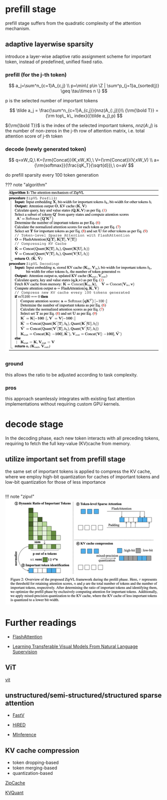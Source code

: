 # prefill stage

prefill stage suffers from the quadratic complexity of the attention mechanism.

## adaptive layerwise sparsity
introduce a layer-wise adaptive ratio assignment scheme for important token, instead of predefined, unified fixed ratio.


### prefill (for the j-th token)
$$
a_j=\sum^n_{c=1}A_{c,j} \\
p=\min\{ p\in \Z | \sum^p_{j=1}a_{sorted(j)} \geq \tau\times n \}
$$

p is the selected number of important tokens

$$
\tilde a_j = \frac{\sum^n_{c=1}A_{c,j}}{nnz(A_{:,j})}\\
{\rm{\bold T}} = {\rm top\_ k\_ index}({\tilde a_j},p)
$$

${\rm{\bold T}}$ is the index of the selected important tokens, $nnz(A{:,j})$ is the number of non-zeros in the j-th row of attention matrix, i.e. total attention score of j-th token

### decode (newly generated token)
$$
q=xW_Q,\ K={\rm{Concat}}(K,xW_K),\ V={\rm{Concat}}(V,xW_V) \\
a={\rm{softmax}}(\frac{qK_T}{\sqrt{d}}),\ o=aV
$$

do prefill sparsity every 100 token generation

??? note "algorithm"
    ![](pics/zipvl2.png)

### ground
this allows the ratio to be adjusted according to task complexity.

### pros
this approach seamlessly integrates with existing fast attention implementations without requiring custom GPU kernels.

# decode stage
In the decoding phase, each new token interacts with all preceding tokens, requiring to fetch the full key-value (KV)cache from memory.

## utilize important set from **prefill stage**
the same set of important tokens is applied to compress the KV cache, where we employ high-bit quantization for caches of important tokens and low-bit quantization for those of less importance

## 

!!! note "zipvl"
    ![](pics/zipvl.png)

# Further readings
+ [FlashAttention]()

+ [Learning Transferable Visual Models From Natural Language Supervision](https://arxiv.org/abs/2103.00020)

## ViT
[vit](https://github.com/google-research/vision_transformer)


## unstructured/semi-structured/structured sparse attention
+ [FastV]()

+ [HiRED]()

+ [MInference](https://arxiv.org/abs/2407.02490)

## KV cache compression
+ token dropping-based 
+ token merging-based
+ quantization-based

[ZipCache](https://arxiv.org/abs/2405.14256)

[KVQuant](https://arxiv.org/pdf/2401.18079)

